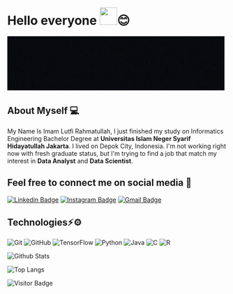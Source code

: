 # Hello everyone <img src="https://raw.githubusercontent.com/aemmadi/aemmadi/master/wave.gif" width="40px" height="40px">😊
<img src="https://github.com/lutfi640/lutfi640/blob/main/github.gif" >

## About Myself 💻
My Name Is Imam Lutfi Rahmatullah, I just finished my study on Informatics Engineering Bachelor Degree at **Universitas Islam Neger Syarif Hidayatullah Jakarta**. I lived on Depok City, Indonesia. I'm not working right now with fresh graduate status, but I'm trying to find a job that match my interest in **Data Analyst** and **Data Scientist**.
## Feel free to connect me on social media 📲
[![Linkedin Badge](https://img.shields.io/badge/-imamlutfirahmatullah-blue?style=flat-square&logo=Linkedin&logoColor=white&link=https://www.linkedin.com/in/imam-lutfi-r-27980711a/)](https://www.linkedin.com/in/imam-lutfi-r-27980711a/)
[![Instagram Badge](https://img.shields.io/badge/-lutfi__rahmatullah-magenta?style=flat-square&logo=instagram&logoColor=white&link=https://www.instagram.com/lutfi__rahmatullah/)](https://www.instagram.com/lutfi__rahmatullah/)
[![Gmail Badge](https://img.shields.io/badge/-lutfi640@gmail.com-c14438?style=flat-square&logo=Gmail&logoColor=white&link=mailto:lutfi640@gmail.com)](mailto:lutfi640@gmail.com)
## Technologies⚡⚙️
![Git](https://img.shields.io/badge/-Git-black?style=flat-square&logo=git)
![GitHub](https://img.shields.io/badge/-GitHub-181717?style=flat-square&logo=github)
![TensorFlow](https://img.shields.io/badge/-TensorFlow-grey?style=flat-square&logo=tensorflow)
![Python](https://img.shields.io/badge/-Python-black?style=flat-square&logo=Python)
![Java](https://img.shields.io/badge/-java-E34A86?style=flat-square&logo=java)
![C](https://img.shields.io/badge/-C-00599C?style=flat-square&logo=c)
![R](https://img.shields.io/badge/-R-00599C?style=flat-square&logo=r)

![Github Stats](https://github-readme-stats.vercel.app/api?username=lutfi640&count_private=true&show_icons=true&include_all_commits=true)

![Top Langs](https://github-readme-stats.vercel.app/api/top-langs/?username=lutfi640&hide=TeX&layout=compact)

![Visitor Badge](https://visitor-badge.laobi.icu/badge?page_id=lutfi640.lufi640)

<!--
**lutfi640/lutfi640** is a ✨ _special_ ✨ repository because its `README.md` (this file) appears on your GitHub profile.

Here are some ideas to get you started:

- 🔭 I’m currently working on ...
- 🌱 I’m currently learning ...
- 👯 I’m looking to collaborate on ...
- 🤔 I’m looking for help with ...
- 💬 Ask me about ...
- 📫 How to reach me: ...
- 😄 Pronouns: ...
- ⚡ Fun fact: ...
-->
